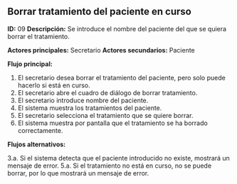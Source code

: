 ## Borrar tratamiento del paciente en curso
**ID:** 09 **Descripción:** Se introduce el nombre del paciente del que se quiera borrar el tratamiento.

**Actores principales:** Secretario **Actores secundarios:** Paciente

**Flujo principal:**
1. El secretario desea borrar el tratamiento del paciente, pero solo puede hacerlo si está en curso.
2. El secretario abre el cuadro de diálogo de borrar tratamiento.
3. El secretario introduce nombre del paciente.
4. El sistema muestra los tratamientos del paciente.
5. El secretario selecciona el tratamiento que se quiere borrar.
6. El sistema muestra por pantalla que el tratamiento se ha borrado correctamente.

**Flujos alternativos:**

3.a. Si el sistema detecta que el paciente introducido no existe, mostrará un mensaje de error.
5.a. Si el tratamiento no está en curso, no se puede borrar, por lo que mostrará un mensaje de error.
